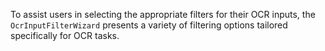 To assist users in selecting the appropriate filters for their OCR inputs, the `OcrInputFilterWizard` presents a variety of filtering options tailored specifically for OCR tasks.